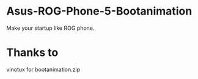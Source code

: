 # Asus-ROG-Phone-5-Bootanimation
Make your startup like ROG phone.

# Thanks to

vinotux for bootanimation.zip
